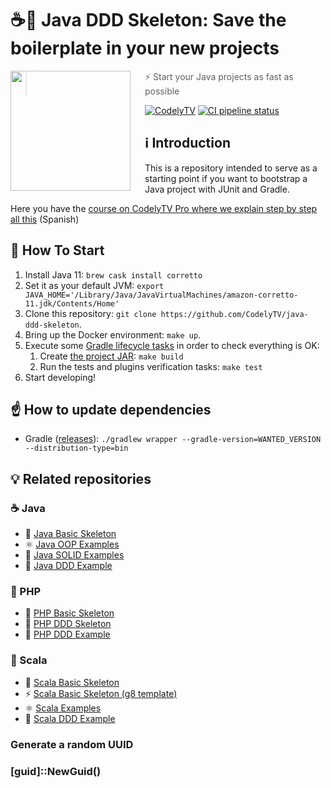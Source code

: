 # ☕🚀 Java DDD Skeleton: Save the boilerplate in your new projects

<img src="http://codely.tv/wp-content/uploads/2016/05/cropped-logo-codelyTV.png" align="left" width="192px" height="192px"/>
<img align="left" width="0" height="192px" hspace="10"/>

> ⚡ Start your Java projects as fast as possible

[![CodelyTV](https://img.shields.io/badge/codely-tv-green.svg?style=flat-square)](https://codely.tv)
[![CI pipeline status](https://github.com/CodelyTV/java-ddd-skeleton/workflows/CI/badge.svg)](https://github.com/CodelyTV/java-ddd-skeleton/actions)

## ℹ️ Introduction

This is a repository intended to serve as a starting point if you want to bootstrap a Java project with JUnit and Gradle.

Here you have the [course on CodelyTV Pro where we explain step by step all this](https://pro.codely.tv/library/ddd-en-java/about/?utm_source=github&utm_medium=social&utm_campaign=readme) (Spanish)

## 🏁 How To Start

1. Install Java 11: `brew cask install corretto`
2. Set it as your default JVM: `export JAVA_HOME='/Library/Java/JavaVirtualMachines/amazon-corretto-11.jdk/Contents/Home'`
3. Clone this repository: `git clone https://github.com/CodelyTV/java-ddd-skeleton`.
4. Bring up the Docker environment: `make up`.
5. Execute some [Gradle lifecycle tasks](https://docs.gradle.org/current/userguide/java_plugin.html#lifecycle_tasks) in order to check everything is OK:
    1. Create [the project JAR](https://docs.gradle.org/current/userguide/java_plugin.html#sec:jar): `make build`
    2. Run the tests and plugins verification tasks: `make test`
6. Start developing!

## ☝️ How to update dependencies

* Gradle ([releases](https://gradle.org/releases/)): `./gradlew wrapper --gradle-version=WANTED_VERSION --distribution-type=bin`

## 💡 Related repositories

### ☕ Java

* 📂 [Java Basic Skeleton](https://github.com/CodelyTV/java-basic-skeleton)
* ⚛ [Java OOP Examples](https://github.com/CodelyTV/java-oop-examples)
* 🧱 [Java SOLID Examples](https://github.com/CodelyTV/java-solid-examples)
* 🥦 [Java DDD Example](https://github.com/CodelyTV/java-ddd-example)

### 🐘 PHP

* 📂 [PHP Basic Skeleton](https://github.com/CodelyTV/php-basic-skeleton)
* 🎩 [PHP DDD Skeleton](https://github.com/CodelyTV/php-ddd-skeleton)
* 🥦 [PHP DDD Example](https://github.com/CodelyTV/php-ddd-example)

### 🧬 Scala

* 📂 [Scala Basic Skeleton](https://github.com/CodelyTV/scala-basic-skeleton)
* ⚡ [Scala Basic Skeleton (g8 template)](https://github.com/CodelyTV/scala-basic-skeleton.g8)
* ⚛ [Scala Examples](https://github.com/CodelyTV/scala-examples)
* 🥦 [Scala DDD Example](https://github.com/CodelyTV/scala-ddd-example)

### Generate a random UUID
### [guid]::NewGuid()
